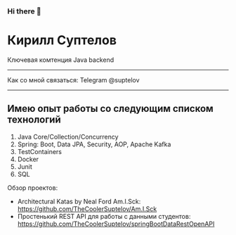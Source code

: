 ### Hi there 👋

Кирилл Суптелов
============
Ключевая комтенция Java backend
-------------------     ----------------------------
Как со мной связаться:
Telegram                           @suptelov
-------------------     ----------------------------

Имею опыт работы со следующим списком технологий
--------------------------------
1. Java Core/Collection/Concurrency
2. Spring: Boot, Data JPA, Security, AOP, Apache Kafka
3. TestContainers
4. Docker
5. Junit
6. SQL 


Обзор проектов:

* Architectural Katas by Neal Ford Am.I.Sck: https://github.com/TheCoolerSuptelov/Am.I.Sck
* Простенький REST API для работы с данными студентов: https://github.com/TheCoolerSuptelov/springBootDataRestOpenAPI


